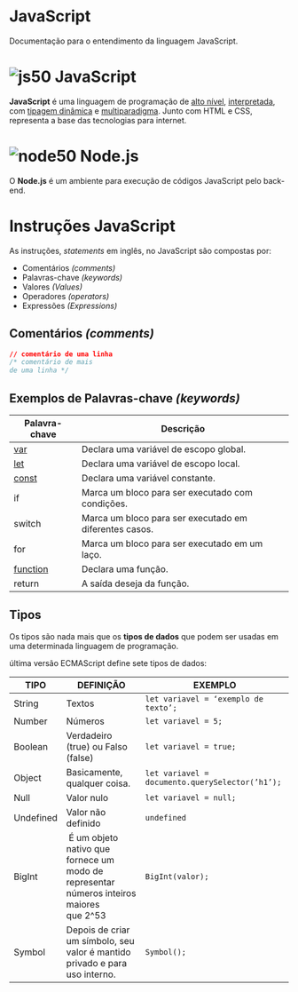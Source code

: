 # JavaScript

Documentação para o entendimento da linguagem JavaScript.

# ![js50](https://user-images.githubusercontent.com/106445418/181271387-358960f0-a87b-4a7f-bd19-39f36deac11f.png) JavaScript
**JavaScript** é uma linguagem de programação de [alto nível](https://github.com/felipemadu13/Alura_JavaScript_Back_End/blob/ad6b300ce71c89492671876dfe1156989de5300a/alto_nivel.md), [interpretada](https://github.com/felipemadu13/Alura_JavaScript_Back_End/blob/dc89de7426c8ede4bf988eac1b3f26b48819441d/interpretada.md), com [tipagem dinâmica](https://github.com/felipemadu13/Alura_JavaScript_Back_End/blob/c10e44f7c1e049e3784f0f5fdcfe9795e0be6a56/tipagem.md) e [multiparadigma](https://github.com/felipemadu13/Alura_JavaScript_Back_End/blob/c195a07b668a299afe279dace7d42338068669c5/multiparadigma.md). Junto com HTML e CSS, representa a base das tecnologias para internet.
 
# ![node50](https://user-images.githubusercontent.com/106445418/181272395-b4ca04e1-bb01-427b-ad38-dfb92a4ebe05.png) Node.js
O **Node.js** é um ambiente para execução de códigos JavaScript pelo back-end.

# Instruções JavaScript

As instruções, *statements* em inglês, no JavaScript são compostas por:

- Comentários _(comments)_
- Palavras-chave _(keywords)_
- Valores _(Values)_
- Operadores _(operators)_
- Expressões _(Expressions)_

## Comentários *(comments)* ##

```css
// comentário de uma linha
/* comentário de mais 
de uma linha */
```

## Exemplos de Palavras-chave *(keywords)* ##

| Palavra-chave | Descrição |
| --- | --- |
| [var](https://github.com/felipemadu13/JavaScript/blob/1f73ce8bf9982096ec9872733ad98d3896d24bd4/Textos/var,%20let%20e%20const.md) | Declara uma variável de escopo global. |
| [let](https://github.com/felipemadu13/JavaScript/blob/1f73ce8bf9982096ec9872733ad98d3896d24bd4/Textos/var,%20let%20e%20const.md) | Declara uma variável de escopo local. |
| [const](https://github.com/felipemadu13/JavaScript/blob/1f73ce8bf9982096ec9872733ad98d3896d24bd4/Textos/var,%20let%20e%20const.md) | Declara uma variável constante. |
| if | Marca um bloco para ser executado com condições. |
| switch | Marca um bloco  para ser executado em diferentes casos. |
| for | Marca um bloco para ser executado em um laço. |
| [function](https://github.com/felipemadu13/JavaScript/blob/e22eb40968702f0e08a6b3acfdcab2e7e8f9cbbe/Textos/function.md) | Declara uma função. |
| return | A saída deseja da função. |

## Tipos ##
Os tipos são nada mais que os **tipos de dados** que podem ser usadas em uma determinada linguagem de programação.

 última versão ECMAScript define sete tipos de dados:
 
 | TIPO | DEFINIÇÃO | EXEMPLO |
| --- | --- | --- |
| String | Textos | `let variavel = ‘exemplo de texto’; `|
| Number | Números | `let variavel = 5;` |
| Boolean | Verdadeiro (true) ou Falso (false) | `let variavel = true;` |
| Object | Basicamente, qualquer coisa. | `let variavel = documento.querySelector(’h1’);` |
| Null | Valor nulo | `let variavel = null;` |
| Undefined | Valor não definido | `undefined` |
| BigInt |  É um objeto nativo que fornece um modo de representar números inteiros maiores que 2^53 | `BigInt(valor);` |
| Symbol | Depois de criar um símbolo, seu valor é mantido privado e para uso interno. | `Symbol();` |



